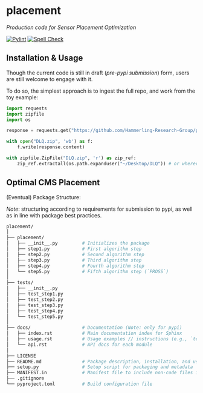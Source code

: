 # placement
*Production code for Sensor Placement Optimization*

[![Pylint](https://github.com/Hammerling-Research-Group/placement/actions/workflows/pylint.yml/badge.svg)](https://github.com/Hammerling-Research-Group/placement/actions/workflows/pylint.yml)
[![Spell Check](https://github.com/Hammerling-Research-Group/placement/actions/workflows/spellcheck.yml/badge.svg)](https://github.com/Hammerling-Research-Group/placement/actions/workflows/spellcheck.yml)

## Installation & Usage

Though the current code is still in draft (*pre-pypi submission*) form, users are still welcome to engage with it. 

To do so, the simplest approach is to ingest the full repo, and work from the toy example: 

```python
import requests
import zipfile
import os

response = requests.get("https://github.com/Hammerling-Research-Group/placement/archive/refs/heads/main.zip")

with open("DLQ.zip", 'wb') as f:
    f.write(response.content)

with zipfile.ZipFile("DLQ.zip", 'r') as zip_ref:
    zip_ref.extractall(os.path.expanduser("~/Desktop/DLQ")) # or wherever you'd like to store the code
```

## Optimal CMS Placement

(Eventual) Package Structure: 

*Note*: structuring according to requirements for submission to pypi, as well as in line with package best practices. 

```bash
placement/
│
├── placement/
│   ├── __init__.py         # Initializes the package
│   ├── step1.py            # First algorithm step
│   ├── step2.py            # Second algorithm step
│   ├── step3.py            # Third algorithm step
│   ├── step4.py            # Fourth algorithm step
│   └── step5.py            # Fifth algorithm step (`PROSS`)
│
├── tests/
│   ├── __init__.py           
│   ├── test_step1.py
│   ├── test_step2.py
│   ├── test_step3.py
│   ├── test_step4.py
│   └── test_step5.py
│
├── docs/                   # Documentation (Note: only for pypi)
│   ├── index.rst           # Main documentation index for Sphinx
│   ├── usage.rst           # Usage examples // instructions (e.g., `test_PROSS`)
│   └── api.rst             # API docs for each module
│
├── LICENSE
├── README.md               # Package description, installation, and usage instructions
├── setup.py                # Setup script for packaging and metadata
├── MANIFEST.in             # Manifest file to include non-code files in the package
├── .gitignore
└── pyproject.toml          # Build configuration file
```
